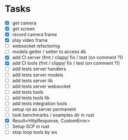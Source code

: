# Tasks
- [x] get camera
- [x] get screen
- [x] record camera frame
- [x] play video frame
- [ ] websocket refactoring
- [ ] models getter / setter to access db
- [x] add CI server (fmt / clippy/ fix / test (on comment ?))
- [x] add CI tools (fmt / clippy/ fix / test (on comment ?))
- [ ] add tests server handlers
- [ ] add tests server models
- [ ] add tests server lib
- [ ] add tests server websocket
- [ ] add tests tools
- [ ] add tests tools lib
- [ ] add tests integration tools
- [ ] setup rpi as server permanent
- [ ] look benchmarks / examples dir in rust
- [x] Result<HttpResponse, CustomError>
- [ ] Setup SCP in rust
- [ ] stop loop tools by ws
